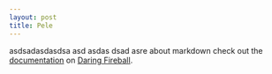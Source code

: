 ```yaml
---
layout: post
title: Pele
---
```

asdsadasdasdsa asd asdas dsad asre about markdown check out the [documentation](http://daringfireball.net/projects/markdown/) on [Daring Fireball](http://daringfireball.net/).
